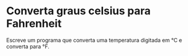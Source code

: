 # Converta graus celsius para Fahrenheit

Escreve um programa que converta uma temperatura digitada em °C e converta para °F.

